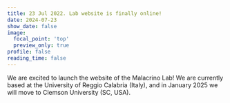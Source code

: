 ```yaml
---
title: 23 Jul 2022. Lab website is finally online!
date: 2024-07-23
show_date: false
image:
  focal_point: 'top'
  preview_only: true
profile: false
reading_time: false
---
```


We are excited to launch the website of the Malacrino Lab! We are currently based at the University of Reggio Calabria (Italy), and in January 2025 we will move to Clemson University (SC, USA).

<!--more-->

